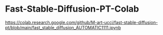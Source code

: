 # Fast-Stable-Diffusion-PT-Colab
https://colab.research.google.com/github/M-art-ucci/fast-stable-diffusion-pt/blob/main/fast_stable_diffusion_AUTOMATIC1111.ipynb
